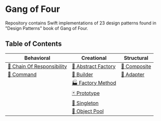 # Gang of Four

Repository contains Swift implementations of 23 design patterns found in "Design Patterns" book of Gang of Four.

## Table of Contents
 
| Behavioral | Creational | Structural|
| -----------| -----------| ----------|
|[🐝 Chain Of Responsibility](/Behavioral/ChainOfResponsibility/ChainOfResponsibility)|[🌰 Abstract Factory](/Creational/AbstractFactory/AbstractFactory)|[🌿 Composite](/Structural/Composite/Composite)|
|[👫 Command](/Behavioral/Command/Command)|[👷 Builder](/Creational/Builder/Builder)|[🔌 Adapter](/Structural/Adapter/Adapter)|
||[🏭 Factory Method](/Creational/FactoryMethod/FactoryMethod)||
||[🃏 Prototype](/Creational/Prototype/Prototype)||
||[💍 Singleton](/Creational/Singleton/Singleton)||
||[🎱 Object Pool](/Creational/ObjectPool/ObjectPool)||
